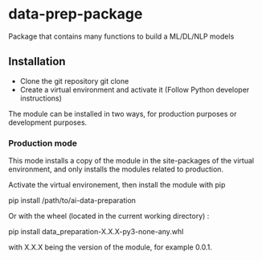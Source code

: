 # data-prep-package
Package that contains many functions to build a ML/DL/NLP models 


## Installation
- Clone the git repository git clone 
- Create a virtual environment and activate it (Follow Python developer instructions)

The module can be installed in two ways, for production purposes or development purposes.

### Production mode

This mode installs a copy of the module in the site-packages of the virtual environment,
and only installs the modules related to production. 

Activate the virtual environement, then install the module with pip

pip install /path/to/ai-data-preparation

Or with the wheel (located in the current working directory) :

pip install data_preparation-X.X.X-py3-none-any.whl

with X.X.X being the version of the module, for example  0.0.1.
